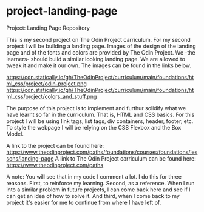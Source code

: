 # project-landing-page
Project: Landing Page Repository

This is my second project on The Odin Project carriculum. For my second project I will be building a landing page. Images of the design of the landing page and of the fonts and colors are provided by The Odin Project. We -the learners- should build a similar looking landing page. We are allowed to tweak it and make it our own. The images can be found in the links below.

https://cdn.statically.io/gh/TheOdinProject/curriculum/main/foundations/html_css/project/odin-project.png
https://cdn.statically.io/gh/TheOdinProject/curriculum/main/foundations/html_css/project/colors_and_stuff.png

The purpose of this project is to implement and furthur solidify what we have learnt so far in the curriculum. That is, HTML and CSS basics.
For this project I will be using link tags, list tags, div containers, header, footer, etc.  
To style the webpage I will be relying on the CSS Flexbox and the Box Model. 

A link to the project can be found here: https://www.theodinproject.com/paths/foundations/courses/foundations/lessons/landing-page
A link to The Odin Project carriculum can be found here: https://www.theodinproject.com/paths

A note: You will see that in my code I comment a lot. I do this for three reasons. First, to reinforce my learning. Second, as a reference. When I run into a similar problem in future projects, I can come back here and see if I can get an idea of how to solve it. And third, when I come back to my project it's easier for me to continue from where I have left of.